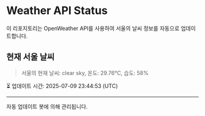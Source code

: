 
# Weather API Status

이 리포지토리는 OpenWeather API를 사용하여 서울의 날씨 정보를 자동으로 업데이트합니다.

## 현재 서울 날씨
> 서울의 현재 날씨: clear sky, 온도: 29.76°C, 습도: 58%

⏳ 업데이트 시간: 2025-07-09 23:44:53 (UTC)

---
자동 업데이트 봇에 의해 관리됩니다.
